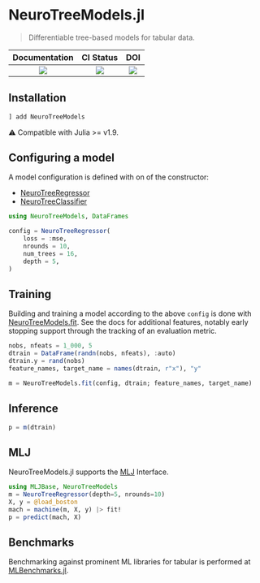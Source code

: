 # NeuroTreeModels.jl

> Differentiable tree-based models for tabular data. 

| Documentation | CI Status | DOI |
|:------------------------:|:----------------:|:----------------:|
| [![][docs-latest-img]][docs-latest-url] | [![][ci-img]][ci-url] | [![][DOI-img]][DOI-url] |

[docs-latest-img]: https://img.shields.io/badge/docs-latest-blue.svg
[docs-latest-url]: https://evovest.github.io/NeuroTreeModels.jl/dev

[ci-img]: https://github.com/Evovest/NeuroTreeModels.jl/workflows/CI/badge.svg
[ci-url]: https://github.com/Evovest/NeuroTreeModels.jl/actions?query=workflow%3ACI+branch%3Amain

[DOI-img]: https://zenodo.org/badge/762536508.svg
[DOI-url]: https://zenodo.org/doi/10.5281/zenodo.10725028

## Installation

```julia
] add NeuroTreeModels
```

⚠ Compatible with Julia >= v1.9.

## Configuring a model

A model configuration is defined with on of the constructor:
- [NeuroTreeRegressor](https://evovest.github.io/NeuroTreeModels.jl/dev/models#NeuroTreeModels.NeuroTreeRegressor)
- [NeuroTreeClassifier](https://evovest.github.io/NeuroTreeModels.jl/dev/models#NeuroTreeModels.NeuroTreeClassifier)

```julia
using NeuroTreeModels, DataFrames

config = NeuroTreeRegressor(
    loss = :mse,
    nrounds = 10,
    num_trees = 16,
    depth = 5,
)
```

## Training

Building and training a model according to the above `config` is done with [NeuroTreeModels.fit](https://evovest.github.io/NeuroTreeModels.jl/dev/API#NeuroTreeModels.fit).
See the docs for additional features, notably early stopping support through the tracking of an evaluation metric.

```julia
nobs, nfeats = 1_000, 5
dtrain = DataFrame(randn(nobs, nfeats), :auto)
dtrain.y = rand(nobs)
feature_names, target_name = names(dtrain, r"x"), "y"

m = NeuroTreeModels.fit(config, dtrain; feature_names, target_name)
```

## Inference

```julia
p = m(dtrain)
```

## MLJ

NeuroTreeModels.jl supports the [MLJ](https://github.com/alan-turing-institute/MLJ.jl) Interface. 

```julia
using MLJBase, NeuroTreeModels
m = NeuroTreeRegressor(depth=5, nrounds=10)
X, y = @load_boston
mach = machine(m, X, y) |> fit!
p = predict(mach, X)
```

## Benchmarks

Benchmarking against prominent ML libraries for tabular is performed at [MLBenchmarks.jl](https://github.com/Evovest/MLBenchmarks.jl).

